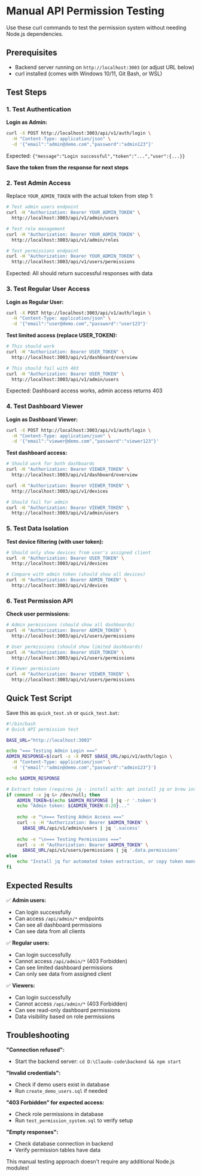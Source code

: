 # Manual API Permission Testing

Use these curl commands to test the permission system without needing Node.js dependencies.

## Prerequisites
- Backend server running on `http://localhost:3003` (or adjust URL below)
- curl installed (comes with Windows 10/11, Git Bash, or WSL)

## Test Steps

### 1. Test Authentication

**Login as Admin:**
```bash
curl -X POST http://localhost:3003/api/v1/auth/login \
  -H "Content-Type: application/json" \
  -d '{"email":"admin@demo.com","password":"admin123"}'
```

Expected: `{"message":"Login successful","token":"...","user":{...}}`

**Save the token from the response for next steps**

### 2. Test Admin Access

Replace `YOUR_ADMIN_TOKEN` with the actual token from step 1:

```bash
# Test admin users endpoint
curl -H "Authorization: Bearer YOUR_ADMIN_TOKEN" \
  http://localhost:3003/api/v1/admin/users

# Test role management
curl -H "Authorization: Bearer YOUR_ADMIN_TOKEN" \
  http://localhost:3003/api/v1/admin/roles

# Test permissions endpoint
curl -H "Authorization: Bearer YOUR_ADMIN_TOKEN" \
  http://localhost:3003/api/v1/users/permissions
```

Expected: All should return successful responses with data

### 3. Test Regular User Access

**Login as Regular User:**
```bash
curl -X POST http://localhost:3003/api/v1/auth/login \
  -H "Content-Type: application/json" \
  -d '{"email":"user@demo.com","password":"user123"}'
```

**Test limited access (replace USER_TOKEN):**
```bash
# This should work
curl -H "Authorization: Bearer USER_TOKEN" \
  http://localhost:3003/api/v1/dashboard/overview

# This should fail with 403
curl -H "Authorization: Bearer USER_TOKEN" \
  http://localhost:3003/api/v1/admin/users
```

Expected: Dashboard access works, admin access returns 403

### 4. Test Dashboard Viewer

**Login as Dashboard Viewer:**
```bash
curl -X POST http://localhost:3003/api/v1/auth/login \
  -H "Content-Type: application/json" \
  -d '{"email":"viewer@demo.com","password":"viewer123"}'
```

**Test dashboard access:**
```bash
# Should work for both dashboards
curl -H "Authorization: Bearer VIEWER_TOKEN" \
  http://localhost:3003/api/v1/dashboard/overview

curl -H "Authorization: Bearer VIEWER_TOKEN" \
  http://localhost:3003/api/v1/devices

# Should fail for admin
curl -H "Authorization: Bearer VIEWER_TOKEN" \
  http://localhost:3003/api/v1/admin/users
```

### 5. Test Data Isolation

**Test device filtering (with user token):**
```bash
# Should only show devices from user's assigned client
curl -H "Authorization: Bearer USER_TOKEN" \
  http://localhost:3003/api/v1/devices

# Compare with admin token (should show all devices)
curl -H "Authorization: Bearer ADMIN_TOKEN" \
  http://localhost:3003/api/v1/devices
```

### 6. Test Permission API

**Check user permissions:**
```bash
# Admin permissions (should show all dashboards)
curl -H "Authorization: Bearer ADMIN_TOKEN" \
  http://localhost:3003/api/v1/users/permissions

# User permissions (should show limited dashboards)
curl -H "Authorization: Bearer USER_TOKEN" \
  http://localhost:3003/api/v1/users/permissions

# Viewer permissions
curl -H "Authorization: Bearer VIEWER_TOKEN" \
  http://localhost:3003/api/v1/users/permissions
```

## Quick Test Script

Save this as `quick_test.sh` or `quick_test.bat`:

```bash
#!/bin/bash
# Quick API permission test

BASE_URL="http://localhost:3003"

echo "=== Testing Admin Login ==="
ADMIN_RESPONSE=$(curl -s -X POST $BASE_URL/api/v1/auth/login \
  -H "Content-Type: application/json" \
  -d '{"email":"admin@demo.com","password":"admin123"}')

echo $ADMIN_RESPONSE

# Extract token (requires jq - install with: apt install jq or brew install jq)
if command -v jq &> /dev/null; then
    ADMIN_TOKEN=$(echo $ADMIN_RESPONSE | jq -r '.token')
    echo "Admin token: ${ADMIN_TOKEN:0:20}..."
    
    echo -e "\n=== Testing Admin Access ==="
    curl -s -H "Authorization: Bearer $ADMIN_TOKEN" \
      $BASE_URL/api/v1/admin/users | jq '.success'
    
    echo -e "\n=== Testing Permissions ==="
    curl -s -H "Authorization: Bearer $ADMIN_TOKEN" \
      $BASE_URL/api/v1/users/permissions | jq '.data.permissions'
else
    echo "Install jq for automated token extraction, or copy token manually"
fi
```

## Expected Results

✅ **Admin users:**
- Can login successfully
- Can access `/api/admin/*` endpoints
- Can see all dashboard permissions
- Can see data from all clients

✅ **Regular users:**
- Can login successfully
- Cannot access `/api/admin/*` (403 Forbidden)
- Can see limited dashboard permissions
- Can only see data from assigned client

✅ **Viewers:**
- Can login successfully
- Cannot access `/api/admin/*` (403 Forbidden)
- Can see read-only dashboard permissions
- Data visibility based on role permissions

## Troubleshooting

**"Connection refused":**
- Start the backend server: `cd D:\Claude-code\backend && npm start`

**"Invalid credentials":**
- Check if demo users exist in database
- Run `create_demo_users.sql` if needed

**"403 Forbidden" for expected access:**
- Check role permissions in database
- Run `test_permission_system.sql` to verify setup

**"Empty responses":**
- Check database connection in backend
- Verify permission tables have data

This manual testing approach doesn't require any additional Node.js modules!